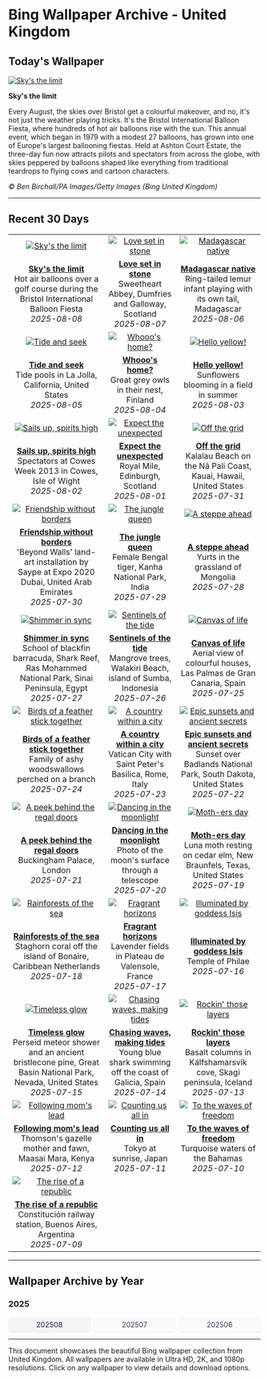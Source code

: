 # Bing Wallpaper Archive - United Kingdom

## Today's Wallpaper

[![Sky's the limit](https://www.bing.com/th?id=OHR.BalloonFiesta2025_EN-GB9167684469_UHD.jpg&pid=hp&w=2560)](https://bing.codexun.com/gb/detail/20250808)

**Sky's the limit**

Every August, the skies over Bristol get a colourful makeover, and no, it's not just the weather playing tricks. It's the Bristol International Balloon Fiesta, where hundreds of hot air balloons rise with the sun. This annual event, which began in 1979 with a modest 27 balloons, has grown into one of Europe's largest ballooning fiestas. Held at Ashton Court Estate, the three-day fun now attracts pilots and spectators from across the globe, with skies peppered by balloons shaped like everything from traditional teardrops to flying cows and cartoon characters.

*© Ben Birchall/PA Images/Getty Images (Bing United Kingdom)*

---

## Recent 30 Days

| | | |
|:---:|:---:|:---:|
| [![Sky's the limit](https://www.bing.com/th?id=OHR.BalloonFiesta2025_EN-GB9167684469_UHD.jpg&pid=hp&w=2560)](https://bing.codexun.com/gb/detail/20250808) | [![Love set in stone](https://www.bing.com/th?id=OHR.SweetheartAbbey2025_EN-GB2068922474_UHD.jpg&pid=hp&w=2560)](https://bing.codexun.com/gb/detail/20250807) | [![Madagascar native](https://www.bing.com/th?id=OHR.BabyLemur_EN-GB1704041505_UHD.jpg&pid=hp&w=2560)](https://bing.codexun.com/gb/detail/20250806) | 
| **[Sky's the limit](https://bing.codexun.com/gb/detail/20250808)**<br>Hot air balloons over a golf course during the Bristol International Balloon Fiesta<br>*2025-08-08* | **[Love set in stone](https://bing.codexun.com/gb/detail/20250807)**<br>Sweetheart Abbey, Dumfries and Galloway, Scotland<br>*2025-08-07* | **[Madagascar native](https://bing.codexun.com/gb/detail/20250806)**<br>Ring-tailed lemur infant playing with its own tail, Madagascar<br>*2025-08-06* | 
| [![Tide and seek](https://www.bing.com/th?id=OHR.CaliforniaTidepool_EN-GB1490855103_UHD.jpg&pid=hp&w=2560)](https://bing.codexun.com/gb/detail/20250805) | [![Whooo's home?](https://www.bing.com/th?id=OHR.LaplandOwl_EN-GB1293018198_UHD.jpg&pid=hp&w=2560)](https://bing.codexun.com/gb/detail/20250804) | [![Hello yellow!](https://www.bing.com/th?id=OHR.HappySunflower_EN-GB1142788806_UHD.jpg&pid=hp&w=2560)](https://bing.codexun.com/gb/detail/20250803) | 
| **[Tide and seek](https://bing.codexun.com/gb/detail/20250805)**<br>Tide pools in La Jolla, California, United States<br>*2025-08-05* | **[Whooo's home?](https://bing.codexun.com/gb/detail/20250804)**<br>Great grey owls in their nest, Finland<br>*2025-08-04* | **[Hello yellow!](https://bing.codexun.com/gb/detail/20250803)**<br>Sunflowers blooming in a field in summer<br>*2025-08-03* | 
| [![Sails up, spirits high](https://www.bing.com/th?id=OHR.CowesWeek2025_EN-GB0990993509_UHD.jpg&pid=hp&w=2560)](https://bing.codexun.com/gb/detail/20250802) | [![Expect the unexpected](https://www.bing.com/th?id=OHR.EdinburghFringe_EN-GB0568642627_UHD.jpg&pid=hp&w=2560)](https://bing.codexun.com/gb/detail/20250801) | [![Off the grid](https://www.bing.com/th?id=OHR.NaPaliKauai_EN-GB0416524547_UHD.jpg&pid=hp&w=2560)](https://bing.codexun.com/gb/detail/20250731) | 
| **[Sails up, spirits high](https://bing.codexun.com/gb/detail/20250802)**<br>Spectators at Cowes Week 2013 in Cowes, Isle of Wight<br>*2025-08-02* | **[Expect the unexpected](https://bing.codexun.com/gb/detail/20250801)**<br>Royal Mile, Edinburgh, Scotland<br>*2025-08-01* | **[Off the grid](https://bing.codexun.com/gb/detail/20250731)**<br>Kalalau Beach on the Nā Pali Coast, Kauai, Hawaii, United States<br>*2025-07-31* | 
| [![Friendship without borders](https://www.bing.com/th?id=OHR.SaypeDubai_EN-GB0166964258_UHD.jpg&pid=hp&w=2560)](https://bing.codexun.com/gb/detail/20250730) | [![The jungle queen](https://www.bing.com/th?id=OHR.TigerDay_EN-GB9986390995_UHD.jpg&pid=hp&w=2560)](https://bing.codexun.com/gb/detail/20250729) | [![A steppe ahead](https://www.bing.com/th?id=OHR.MongoliaYurts_EN-GB9711987878_UHD.jpg&pid=hp&w=2560)](https://bing.codexun.com/gb/detail/20250728) | 
| **[Friendship without borders](https://bing.codexun.com/gb/detail/20250730)**<br>'Beyond Walls' land-art installation by Saype at Expo 2020 Dubai, United Arab Emirates<br>*2025-07-30* | **[The jungle queen](https://bing.codexun.com/gb/detail/20250729)**<br>Female Bengal tiger, Kanha National Park, India<br>*2025-07-29* | **[A steppe ahead](https://bing.codexun.com/gb/detail/20250728)**<br>Yurts in the grassland of Mongolia<br>*2025-07-28* | 
| [![Shimmer in sync](https://www.bing.com/th?id=OHR.BlackfinBarracuda_EN-GB9543158920_UHD.jpg&pid=hp&w=2560)](https://bing.codexun.com/gb/detail/20250727) | [![Sentinels of the tide](https://www.bing.com/th?id=OHR.MangroveTwilight_EN-GB9365511986_UHD.jpg&pid=hp&w=2560)](https://bing.codexun.com/gb/detail/20250726) | [![Canvas of life](https://www.bing.com/th?id=OHR.LasPalmas_EN-GB9088334179_UHD.jpg&pid=hp&w=2560)](https://bing.codexun.com/gb/detail/20250725) | 
| **[Shimmer in sync](https://bing.codexun.com/gb/detail/20250727)**<br>School of blackfin barracuda, Shark Reef, Ras Mohammed National Park, Sinai Peninsula, Egypt<br>*2025-07-27* | **[Sentinels of the tide](https://bing.codexun.com/gb/detail/20250726)**<br>Mangrove trees, Walakiri Beach, island of Sumba, Indonesia<br>*2025-07-26* | **[Canvas of life](https://bing.codexun.com/gb/detail/20250725)**<br>Aerial view of colourful houses, Las Palmas de Gran Canaria, Spain<br>*2025-07-25* | 
| [![Birds of a feather stick together](https://www.bing.com/th?id=OHR.AshyWoodswallow_EN-GB1919369910_UHD.jpg&pid=hp&w=2560)](https://bing.codexun.com/gb/detail/20250724) | [![A country within a city](https://www.bing.com/th?id=OHR.VaticanCity_EN-GB1750782941_UHD.jpg&pid=hp&w=2560)](https://bing.codexun.com/gb/detail/20250723) | [![Epic sunsets and ancient secrets](https://www.bing.com/th?id=OHR.BadlandsSunset_EN-GB0865631210_UHD.jpg&pid=hp&w=2560)](https://bing.codexun.com/gb/detail/20250722) | 
| **[Birds of a feather stick together](https://bing.codexun.com/gb/detail/20250724)**<br>Family of ashy woodswallows perched on a branch<br>*2025-07-24* | **[A country within a city](https://bing.codexun.com/gb/detail/20250723)**<br>Vatican City with Saint Peter's Basilica, Rome, Italy<br>*2025-07-23* | **[Epic sunsets and ancient secrets](https://bing.codexun.com/gb/detail/20250722)**<br>Sunset over Badlands National Park, South Dakota, United States<br>*2025-07-22* | 
| [![A peek behind the regal doors](https://www.bing.com/th?id=OHR.BuckinghamPalaceOpening2025_EN-GB0680195600_UHD.jpg&pid=hp&w=2560)](https://bing.codexun.com/gb/detail/20250721) | [![Dancing in the moonlight](https://www.bing.com/th?id=OHR.BigMoon_EN-GB0070261176_UHD.jpg&pid=hp&w=2560)](https://bing.codexun.com/gb/detail/20250720) | [![Moth-ers day](https://www.bing.com/th?id=OHR.MothWeek_EN-GB9944593474_UHD.jpg&pid=hp&w=2560)](https://bing.codexun.com/gb/detail/20250719) | 
| **[A peek behind the regal doors](https://bing.codexun.com/gb/detail/20250721)**<br>Buckingham Palace, London<br>*2025-07-21* | **[Dancing in the moonlight](https://bing.codexun.com/gb/detail/20250720)**<br>Photo of the moon's surface through a telescope<br>*2025-07-20* | **[Moth-ers day](https://bing.codexun.com/gb/detail/20250719)**<br>Luna moth resting on cedar elm, New Braunfels, Texas, United States<br>*2025-07-19* | 
| [![Rainforests of the sea](https://www.bing.com/th?id=OHR.AcroporaReef_EN-GB6231237422_UHD.jpg&pid=hp&w=2560)](https://bing.codexun.com/gb/detail/20250718) | [![Fragrant horizons](https://www.bing.com/th?id=OHR.FranceLavender_EN-GB9687234826_UHD.jpg&pid=hp&w=2560)](https://bing.codexun.com/gb/detail/20250717) | [![Illuminated by goddess Isis](https://www.bing.com/th?id=OHR.TemplePhilae_EN-GB9547201805_UHD.jpg&pid=hp&w=2560)](https://bing.codexun.com/gb/detail/20250716) | 
| **[Rainforests of the sea](https://bing.codexun.com/gb/detail/20250718)**<br>Staghorn coral off the island of Bonaire, Caribbean Netherlands<br>*2025-07-18* | **[Fragrant horizons](https://bing.codexun.com/gb/detail/20250717)**<br>Lavender fields in Plateau de Valensole, France<br>*2025-07-17* | **[Illuminated by goddess Isis](https://bing.codexun.com/gb/detail/20250716)**<br>Temple of Philae<br>*2025-07-16* | 
| [![Timeless glow](https://www.bing.com/th?id=OHR.PerseidsPine_EN-GB9389582617_UHD.jpg&pid=hp&w=2560)](https://bing.codexun.com/gb/detail/20250715) | [![Chasing waves, making tides](https://www.bing.com/th?id=OHR.YoungShark_EN-GB9221315811_UHD.jpg&pid=hp&w=2560)](https://bing.codexun.com/gb/detail/20250714) | [![Rockin' those layers](https://www.bing.com/th?id=OHR.BasaltColumns_EN-GB5254717473_UHD.jpg&pid=hp&w=2560)](https://bing.codexun.com/gb/detail/20250713) | 
| **[Timeless glow](https://bing.codexun.com/gb/detail/20250715)**<br>Perseid meteor shower and an ancient bristlecone pine, Great Basin National Park, Nevada, United States<br>*2025-07-15* | **[Chasing waves, making tides](https://bing.codexun.com/gb/detail/20250714)**<br>Young blue shark swimming off the coast of Galicia, Spain<br>*2025-07-14* | **[Rockin' those layers](https://bing.codexun.com/gb/detail/20250713)**<br>Basalt columns in Kálfshamarsvík cove, Skagi peninsula, Iceland<br>*2025-07-13* | 
| [![Following mom's lead](https://www.bing.com/th?id=OHR.ThomsonGazelle_EN-GB4953743424_UHD.jpg&pid=hp&w=2560)](https://bing.codexun.com/gb/detail/20250712) | [![Counting us all in](https://www.bing.com/th?id=OHR.TokyoSunrise_EN-GB4800034136_UHD.jpg&pid=hp&w=2560)](https://bing.codexun.com/gb/detail/20250711) | [![To the waves of freedom](https://www.bing.com/th?id=OHR.BahamaBlues_EN-GB3767867532_UHD.jpg&pid=hp&w=2560)](https://bing.codexun.com/gb/detail/20250710) | 
| **[Following mom's lead](https://bing.codexun.com/gb/detail/20250712)**<br>Thomson's gazelle mother and fawn, Maasai Mara, Kenya<br>*2025-07-12* | **[Counting us all in](https://bing.codexun.com/gb/detail/20250711)**<br>Tokyo at sunrise, Japan<br>*2025-07-11* | **[To the waves of freedom](https://bing.codexun.com/gb/detail/20250710)**<br>Turquoise waters of the Bahamas<br>*2025-07-10* | 
| [![The rise of a republic](https://www.bing.com/th?id=OHR.ConstitucionStation_EN-GB3672762444_UHD.jpg&pid=hp&w=2560)](https://bing.codexun.com/gb/detail/20250709) |  |  | 
| **[The rise of a republic](https://bing.codexun.com/gb/detail/20250709)**<br>Constitución railway station, Buenos Aires, Argentina<br>*2025-07-09* |  |  | 


---

## Wallpaper Archive by Year

### 2025
<div style="display: grid; grid-template-columns: repeat(auto-fit, minmax(80px, 1fr)); gap: 6px; margin: 12px 0;">
<a href="https://bing.codexun.com/gb/archive/202508" style="padding: 6px 12px; font-size: 14px; border-radius: 6px; box-shadow: 0 1px 2px rgba(0,0,0,0.1); background-color: #f3f4f6; color: #374151; text-decoration: none; text-align: center; transition: background-color 0.2s ease; font-weight: 500;">202508</a>
<a href="https://bing.codexun.com/gb/archive/202507" style="padding: 6px 12px; font-size: 14px; border-radius: 6px; box-shadow: 0 1px 2px rgba(0,0,0,0.1); background-color: #f9fafb; color: #374151; text-decoration: none; text-align: center; transition: background-color 0.2s ease;">202507</a>
<a href="https://bing.codexun.com/gb/archive/202506" style="padding: 6px 12px; font-size: 14px; border-radius: 6px; box-shadow: 0 1px 2px rgba(0,0,0,0.1); background-color: #f9fafb; color: #374151; text-decoration: none; text-align: center; transition: background-color 0.2s ease;">202506</a>
</div>



---

This document showcases the beautiful Bing wallpaper collection from United Kingdom. All wallpapers are available in Ultra HD, 2K, and 1080p resolutions. Click on any wallpaper to view details and download options.
